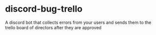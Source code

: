 # discord-bug-trello
A discord bot that collects errors from your users and sends them to the trello board of directors after they are approved
